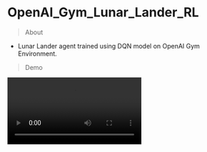 # OpenAI_Gym_Lunar_Lander_RL

> About

- Lunar Lander agent trained using DQN model on OpenAI Gym Environment.

> Demo

![Demo Video](./trained-agent-v9-e4000.mp4)
